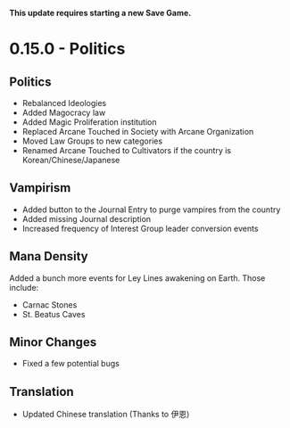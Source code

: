 **This update requires starting a new Save Game.** 

# 0.15.0 - Politics

## Politics
- Rebalanced Ideologies
- Added Magocracy law
- Added Magic Proliferation institution
- Replaced Arcane Touched in Society with Arcane Organization
- Moved Law Groups to new categories
- Renamed Arcane Touched to Cultivators if the country is Korean/Chinese/Japanese

## Vampirism
- Added button to the Journal Entry to purge vampires from the country
- Added missing Journal description
- Increased frequency of Interest Group leader conversion events

## Mana Density
Added a bunch more events for Ley Lines awakening on Earth. Those include:
- Carnac Stones
- St. Beatus Caves

## Minor Changes
- Fixed a few potential bugs

## Translation
- Updated Chinese translation (Thanks to 伊恩)